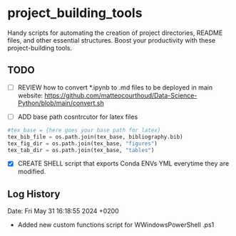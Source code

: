 # project_building_tools
Handy scripts for automating the creation of project directories, README files, and other essential structures. Boost your productivity with these project-building tools.

## TODO
- [ ] REVIEW how to convert *.ipynb to .md files to be deployed in main website: https://github.com/matteocourthoud/Data-Science-Python/blob/main/convert.sh

- [ ] ADD base path cosntrcutor for latex files
```python
#tex_base = {here goes your base path for latex}
tex_bib_file = os.path.join(tex_base, bibliography.bib)
tex_fig_dir = os.path.join(tex_base, "figures")
tex_tab_dir = os.path.join(tex_base, "tables") 
```
- [X] CREATE SHELL script that exports Conda ENVs YML everytime they are modified.

## Log History
Date:   Fri May 31 16:18:55 2024 +0200
- Added new custom functions script for WWindowsPowerShell .ps1
